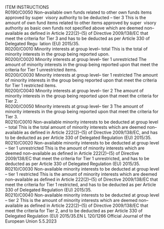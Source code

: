  
ITEM  INSTRUCTIONS  
R0190/C0050  Non–available own funds 
related to other own funds 
items approved by super ­
visory authority to be 
deducted – tier 3  This is the amount of own fund items related to other items approved by super ­
visory authority as basic own funds not specified above which are deemed non– 
available as defined in Article 222(2)–(5) of Directive 2009/138/EC that meet the 
criteria for Tier 3 and has to be deducted as per Article 330 of Delegated Regu ­
lation (EU) 2015/35.  
R0200/C0010  Minority interests at group 
level– total  This is the total of minority interests in the group being reported upon.  
R0200/C0020  Minority interests at group 
level– tier 1 unrestricted  The amount of minority interests in the group being reported upon that meet the 
criteria for Tier 1 unrestricted items.  
R0200/C0030  Minority interests at group 
level– tier 1 restricted  The amount of minority interests in the group being reported upon that meet the 
criteria for Tier 1 restricted items.  
R0200/C0040  Minority interests at group 
level– tier 2  The amount of minority interests in the group being reported upon that meet the 
criteria for Tier 2.  
R0200/C0050  Minority interests at group 
level– tier 3  The amount of minority interests in the group being reported upon that meet the 
criteria for Tier 3.  
R0210/C0010  Non-available minority 
interests to be deducted at 
group level – total  This is the total amount of minority interests which are deemed non–available as 
defined in Article 222(2)–(5) of Directive 2009/138/EC, and has to be deducted as 
per Article 330 of Delegated Regulation (EU) 2015/35.  
R0210/C0020  Non-available minority 
interests to be deducted at 
group level – tier 1 
unrestricted  This is the amount of minority interests which are deemed non–available as defined 
in Article 222(2)–(5) of Directive 2009/138/EC that meet the criteria for Tier 1 
unrestricted, and has to be deducted as per Article 330 of Delegated Regulation 
(EU) 2015/35.  
R0210/C0030  Non-available minority 
interests to be deducted at 
group level – tier 1 
restricted  This is the amount of minority interests which are deemed non–available as defined 
in Article 222(2)–(5) of Directive 2009/138/EC that meet the criteria for Tier 1 
restricted, and has to be deducted as per Article 330 of Delegated Regulation (EU) 
2015/35.  
R0210/C0040  Non-available minority 
interests to be deducted at 
group level – tier 2  This is the amount of minority interests which are deemed non–available as defined 
in Article 222(2)–(5) of Directive 2009/138/EC that meet the criteria for Tier 2, and 
to be deducted as per Article 330 of Delegated Regulation (EU) 2015/35.EN  L 120/1266 Official Journal of the European Union 5.5.2023